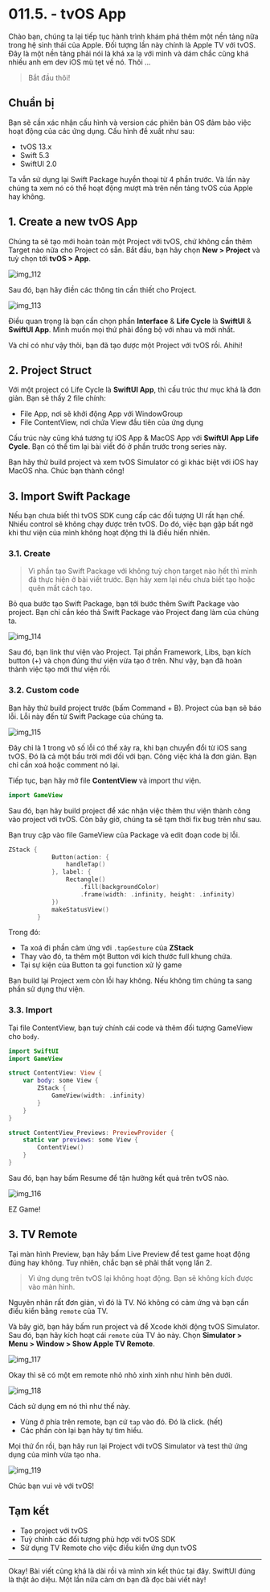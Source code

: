 # 011.5. - tvOS App

Chào bạn, chúng ta lại tiếp tục hành trình khám phá thêm một nền tảng nữa trong hệ sinh thái của Apple. Đối tượng lần này chính là Apple TV với tvOS. Đây là một nền tảng phải nói là khá xa lạ với mình và dám chắc cũng khá nhiều anh em dev iOS mù tẹt về nó. Thôi ...

> Bắt đầu thôi!

## Chuẩn bị

Bạn sẽ cần xác nhận cấu hình và version các phiên bản OS đảm bảo việc hoạt động của các ứng dụng. Cấu hình đề xuất như sau:

- tvOS 13.x
- Swift 5.3
- SwiftUI 2.0

Ta vẫn sử dụng lại Swift Package huyền thoại từ 4 phần trước. Và lần này chúng ta xem nó có thể hoạt động mượt mà trên nền tảng tvOS của Apple hay không.

## 1. Create a new tvOS App

Chúng ta sẽ tạo mới hoàn toàn một Project với tvOS, chứ không cần thêm Target nào nữa cho Project có sẵn. Bắt đầu, bạn hãy chọn **New > Project** và tuỳ chọn tới **tvOS > App**.

![img_112](../_img/112.png)

Sau đó, bạn hãy điền các thông tin cần thiết cho Project.

![img_113](../_img/113.png)

Điều quan trọng là bạn cần chọn phần **Interface** & **Life Cycle** là **SwiftUI** & **SwiftUI App**. Mình muốn mọi thứ phải đồng bộ với nhau và mới nhất.

Và chỉ có như vậy thôi, bạn đã tạo được một Project với tvOS rồi. Ahihi!

## 2. Project Struct

Với một project có Life Cycle là **SwiftUI App**, thì cấu trúc thư mục khá là đơn giản. Bạn sẽ thấy 2 file chính:

- File App, nơi sẽ khởi động App với WindowGroup
- File ContentView, nơi chứa View đầu tiên của ứng dụng

Cấu trúc này cũng khá tương tự iOS App & MacOS App với **SwiftUI App Life Cycle**. Bạn có thể tìm lại bài viết đó ở phần trước trong series này.

Bạn hãy thử build project và xem tvOS Simulator có gì khác biệt với iOS hay MacOS nha. Chúc bạn thành công!

## 3. Import Swift Package

Nếu bạn chưa biết thì tvOS SDK cung cấp các đối tượng UI rất hạn chế. Nhiều control sẽ không chạy được trên tvOS. Do đó, việc bạn gặp bất ngờ khi thư viện của mình không hoạt động thì là điều hiển nhiên.

### 3.1. Create

> Vì phần tạo Swift Package với không tuỳ chọn target nào hết thì mình đã thực hiện ở bài viết trước. Bạn hãy xem lại nếu chưa biết tạo hoặc quên mất cách tạo.

Bỏ qua bước tạo Swift Package, bạn tới bước thêm Swift Package vào project. Bạn chỉ cần kéo thả Swift Package vào Project đang làm của chúng ta.

![img_114](../_img/114.png)

Sau đó, bạn link thư viện vào Project. Tại phần Framework, Libs, bạn kích button (+) và chọn đúng thư viện vừa tạo ở trên. Như vậy, bạn đã hoàn thành việc tạo mới thư viện rồi.

### 3.2. Custom code

Bạn hãy thử build project trước (bấm Command + B). Project của bạn sẽ báo lỗi. Lỗi này đến từ Swift Package của chúng ta.

![img_115](../_img/115.png)

Đây chỉ là 1 trong vô số lỗi có thể xảy ra, khi bạn chuyển đổi từ iOS sang tvOS. Đó là cả một bầu trời mới đối với bạn. Công việc khá là đơn giản. Bạn chỉ cần xoá hoặc comment nó lại. 

Tiếp tục, bạn hãy mở file **ContentView** và import thư viện.

```swift
import GameView
```

Sau đó, bạn hãy build project để xác nhận việc thêm thư viện thành công vào project với tvOS. Còn bây giờ, chúng ta sẽ tạm thời fix bug trên như sau.

Bạn truy cập vào file GameView của Package và edit đoạn code bị lỗi.

```swift
ZStack {
            Button(action: {
                handleTap()
            }, label: {
                Rectangle()
                    .fill(backgroundColor)
                    .frame(width: .infinity, height: .infinity)
            })
            makeStatusView()
        }
```

Trong đó:

* Ta xoá đi phần cảm ứng với `.tapGesture` của **ZStack**
* Thay vào đó, ta thêm một Button với kích thước full khung chứa.
* Tại sự kiện của Button ta gọi function xử lý game

Bạn build lại Project xem còn lỗi hay không. Nếu không tìm chúng ta sang phần sử dụng thư viện.

### 3.3. Import

Tại file ContentView, bạn tuỳ chính cái code và thêm đối tượng GameView cho `body`.

```swift
import SwiftUI
import GameView

struct ContentView: View {
    var body: some View {
        ZStack {
            GameView(width: .infinity)
        }
    }
}

struct ContentView_Previews: PreviewProvider {
    static var previews: some View {
        ContentView()
    }
}
```

Sau đó, bạn hay bấm Resume để tận hưởng kết quả trên tvOS nào.

![img_116](../_img/116.png)

EZ Game!

## 3. TV Remote

Tại màn hình Preview, bạn hãy bấm Live Preview để test game hoạt động đúng hay không. Tuy nhiên, chắc bạn sẽ phải thất vọng lần 2.

> Vì ứng dụng trên tvOS lại không hoạt động. Bạn sẽ không kích được vào màn hình.

Nguyên nhân rất đơn giản, vì đó là TV. Nó không có cảm ứng và bạn cần điều kiển bằng `remote` của TV.

Và bây giờ, bạn hãy bấm run project và để Xcode khởi động tvOS Simulator. Sau đó, bạn hãy kích hoạt cái `remote` của TV ảo này. Chọn **Simulator > Menu > Window > Show Apple TV Remote**. 

![img_117](../_img/117.png)

Okay thì sẽ có một em remote nhỏ nhỏ xinh xinh như hình bên dưới.

![img_118](../_img/118.png)

Cách sử dụng em nó thì như thế này.

* Vùng ở phía trên remote, bạn cứ `tap` vào đó. Đó là click. (hết)
* Các phần còn lại bạn hãy tự tìm hiểu.

Mọi thứ ổn rồi, bạn hãy run lại Project với tvOS Simulator và test thử ứng dụng của mình vừa tạo nha.

![img_119](../_img/119.png)

Chúc bạn vui vẻ với tvOS!

## Tạm kết

* Tạo project với tvOS
* Tuỳ chỉnh các đối tượng phù hợp với tvOS SDK
* Sử dụng TV Remote cho việc điều kiển ứng dụn tvOS

---

Okay! Bài viết cũng khá là dài rồi và mình xin kết thúc tại đây. SwiftUI đúng là thật ảo diệu. Một lần nữa cảm ơn bạn đã đọc bài viết này!

